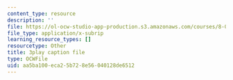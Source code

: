 ```yaml
---
content_type: resource
description: ''
file: https://ol-ocw-studio-app-production.s3.amazonaws.com/courses/8-01sc-classical-mechanics-fall-2016/aa5ba100eca25b728e56040128de6512_1BU28txGAFI.vtt
file_type: application/x-subrip
learning_resource_types: []
resourcetype: Other
title: 3play caption file
type: OCWFile
uid: aa5ba100-eca2-5b72-8e56-040128de6512
---
```

